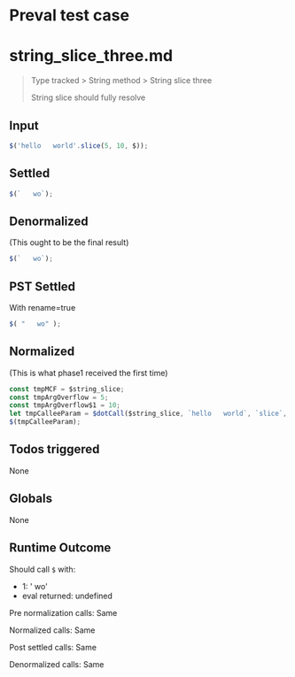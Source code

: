 # Preval test case

# string_slice_three.md

> Type tracked > String method > String slice three
>
> String slice should fully resolve

## Input

`````js filename=intro
$('hello   world'.slice(5, 10, $));
`````


## Settled


`````js filename=intro
$(`   wo`);
`````


## Denormalized
(This ought to be the final result)

`````js filename=intro
$(`   wo`);
`````


## PST Settled
With rename=true

`````js filename=intro
$( "   wo" );
`````


## Normalized
(This is what phase1 received the first time)

`````js filename=intro
const tmpMCF = $string_slice;
const tmpArgOverflow = 5;
const tmpArgOverflow$1 = 10;
let tmpCalleeParam = $dotCall($string_slice, `hello   world`, `slice`, tmpArgOverflow, tmpArgOverflow$1);
$(tmpCalleeParam);
`````


## Todos triggered


None


## Globals


None


## Runtime Outcome


Should call `$` with:
 - 1: ' wo'
 - eval returned: undefined

Pre normalization calls: Same

Normalized calls: Same

Post settled calls: Same

Denormalized calls: Same
